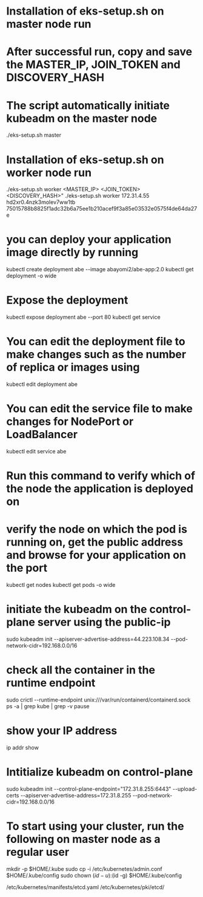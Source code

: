 # Installation of eks-setup.sh on master node run
# After successful run, copy and save the MASTER_IP, JOIN_TOKEN and DISCOVERY_HASH
# The script automatically initiate kubeadm on the master node
./eks-setup.sh master 

# Installation of eks-setup.sh on worker node run
./eks-setup.sh worker <MASTER_IP> <JOIN_TOKEN> <DISCOVERY_HASH>"
./eks-setup.sh worker 172.31.4.55 hd2xr0.4nzk3molev7ww1tb 75015788b8825f1adc32b6a75ee1b210acef9f3a85e03532e0575f4de64da27e

# you can deploy your application image directly by running 
kubectl create deployment abe --image abayomi2/abe-app:2.0
kubectl get deployment -o wide

# Expose the deployment
kubectl expose deployment abe --port 80
kubectl get service

# You can edit the deployment file to make changes such as the number of replica or images using
kubectl edit deployment abe

# You can edit the service file to make changes for NodePort or LoadBalancer
kubectl edit service abe

# Run this command to verify which of the node the application is deployed on 
# verify the node on which the pod is running on, get the public address and browse for your application on the port
kubectl get nodes
kubectl get pods -o wide 

# initiate the kubeadm on the control-plane server using the public-ip 
sudo kubeadm init --apiserver-advertise-address=44.223.108.34 --pod-network-cidr=192.168.0.0/16

# check all the container in the runtime endpoint
sudo crictl --runtime-endpoint unix:///var/run/containerd/containerd.sock ps -a | grep kube | grep -v pause

# show your IP address 
ip addr show

# Intitialize kubeadm on control-plane
sudo kubeadm init --control-plane-endpoint="172.31.8.255:6443" --upload-certs --apiserver-advertise-address=172.31.8.255 --pod-network-cidr=192.168.0.0/16

# To start using your cluster, run the following on master node as a regular user
mkdir -p $HOME/.kube
sudo cp -i /etc/kubernetes/admin.conf $HOME/.kube/config
sudo chown $(id -u):$(id -g) $HOME/.kube/config

/etc/kubernetes/manifests/etcd.yaml
 /etc/kubernetes/pki/etcd/
